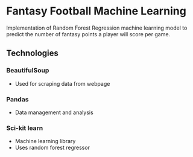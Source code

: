 # Fantasy Football Machine Learning

Implementation of Random Forest Regression machine learning model to predict the number of fantasy points a player will score per game.

## Technologies

### BeautifulSoup
* Used for scraping data from webpage

### Pandas
* Data management and analysis

### Sci-kit learn
* Machine learning library
* Uses random forest regressor
